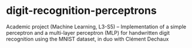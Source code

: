# digit-recognition-perceptrons
Academic project (Machine Learning, L3-S5) – Implementation of a simple perceptron and a multi-layer perceptron (MLP) for handwritten digit recognition using the MNIST dataset, in duo with Clément Dechaux
